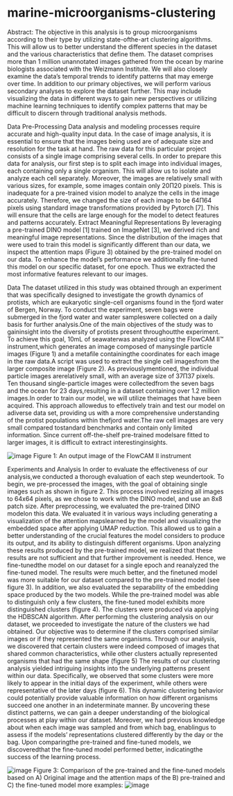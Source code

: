 # marine-microorganisms-clustering

Abstract: The objective in this analysis is to group microorganisms according to their type by utilizing state-ofthe-art clustering algorithms. This will allow us to better understand the different species in the dataset and the various characteristics that define them. The dataset comprises more than 1 million unannotated images gathered from the ocean by marine biologists associated with the Weizmann Institute. We will also closely examine the data’s temporal trends to identify patterns that may emerge over time. In addition to our primary objectives, we will perform various secondary analyses to explore the dataset further. This may include visualizing the data in different ways to gain new perspectives or utilizing machine learning techniques to identify complex patterns that may be difficult to discern through traditional analysis methods.

Data Pre-Processing
Data analysis and modeling processes require accurate and high-quality input data. In the case of image analysis, it is essential to ensure that the images being used are of adequate size and resolution for the task at hand. The raw data for this particular project consists of a single image comprising several cells. In order to prepare this data for analysis, our first step is to split each image into individual images, each containing only a single organism. This will allow us to isolate and analyze each cell separately. Moreover, the images are relatively small with various sizes, for example, some images contain only 20Π20 pixels. This is inadequate for a pre-trained vision model to analyze the cells in the image accurately. Therefore, we changed the size of each image to be 64Π64 pixels using standard image transformations provided by Pytorch [7]. This will ensure that the cells are large enough for the model to detect features and patterns accurately.
Extract Meaningful Representations
By leveraging a pre-trained DINO model [1] trained on ImageNet [3], we derived rich and meaningful image representations. Since the distribution of the images that were used to train this model is significantly different than our data, we inspect the attention maps (Figure 3) obtained by the pre-trained model on our data. To enhance the model’s performance we additionally fine-tuned this model on our specific dataset, for one epoch. Thus we extracted the most informative features relevant to our images.

Data
The dataset utilized in this study was obtained through an experiment that was specifically designed to investigate the growth dynamics of protists, which are eukaryotic single-cell organisms found in the fjord water of Bergen, Norway. To conduct the experiment, seven bags were submerged in the fjord water and water sampleswere collected on a daily basis for further analysis.One of the main objectives of the study was to gaininsight into the diversity of protists present throughoutthe experiment. To achieve this goal, 10mL of seawaterwas analyzed using the FlowCAM II™ instrument,which generates an image composed of manysingle particle images (Figure 1) and a metafile containingthe coordinates for each image in the raw data.A script was used to extract the single cell imagesfrom the larger composite image (Figure 2). As previouslymentioned, the individual particle images arerelatively small, with an average size of 37Π37 pixels. Ten thousand single-particle images were collectedfrom the seven bags and the ocean for 23 days,resulting in a dataset containing over 1.2 million images.In order to train our model, we will utilize theimages that have been acquired. This approach allowedus to effectively train and test our model on adiverse data set, providing us with a more comprehensive understanding of the protist populations within thefjord water.The raw cell images are very small compared tostandard benchmarks and contain only limited information. Since current off-the-shelf pre-trained modelsare fitted to larger images, it is difficult to extract interestinginsights.

![image](https://github.com/user-attachments/assets/4a2ae41d-1f45-4f45-a4e1-cb7d54237d99)
Figure 1: An output image of the FlowCAM II instrument

Experiments and Analysis
In order to evaluate the effectiveness of our analysis,we conducted a thorough evaluation of each step weundertook. To begin, we pre-processed the images, with the goal of obtaining single images such as shown in figure 2. This process involved resizing all images to 64x64 pixels, as we chose to work with the DINO model, and use an 8x8 patch size. After preprocessing, we evaluated the pre-trained DINO modelon this data. We evaluated it in various ways including generating a visualization of the attention mapslearned by the model and visualizing the embedded space after applying UMAP reduction. This allowed us to gain a better understanding of the crucial features the model considers to produce its output, and its ability to distinguish different organisms. Upon analyzing these results produced by the pre-trained model, we realized that these results are not sufficient and that further improvement is needed. Hence, we fine-tunedthe model on our dataset for a single epoch and reanalyzed the fine-tuned model. The results were much better, and the finetuned model was more suitable for our dataset compared to the pre-trained model (see figure 3). In addition, we also evaluated the separability of the embedding space produced by the two models. While the pre-trained model was able to distinguish only a few clusters, the fine-tuned model exhibits more distinguished clusters (figure 4). The clusters were produced via applying the HDBSCAN algorithm. After performing the clustering analysis on our dataset, we proceeded to investigate the nature of the clusters we had obtained. Our objective was to determine if the clusters comprised similar images or if they represented the same organisms. Through our analysis, we discovered that certain clusters were indeed composed of images that shared common characteristics, while other clusters actually represented organisms that had the same shape (figure 5) The results of our clustering analysis yielded intriguing insights into the underlying patterns present within our data. Specifically, we observed that some clusters were more likely to appear in the initial days of the experiment, while others were representative of the later days (figure 6). This dynamic clustering behavior could potentially provide valuable information on how different organisms succeed one another in an indeterminate manner. By uncovering these distinct patterns, we can gain a deeper understanding of the biological processes at play within our dataset. Moreover, we had previous knowledge about when each image was sampled and from which bag, enablingus to assess if the models’ representations clustered differently by the day or the bag. Upon comparingthe pre-trained and fine-tuned models, we discoveredthat the fine-tuned model performed better, indicatingthe success of the learning process.

![image](https://github.com/user-attachments/assets/c6270015-42bf-463a-b7d7-e01047e98f7f)
Figure 3: Comparison of the pre-trained and the fine-tuned models based on A) Original image and the attention maps of the B) pre-trained and C) the fine-tuned model
more examples:
![image](https://github.com/user-attachments/assets/087786e2-de15-4a95-aa80-2badf301067b)
